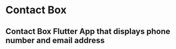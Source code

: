 <h1>Contact Box</h1>

<h2> Contact Box Flutter App that displays phone number and email address</h2>
